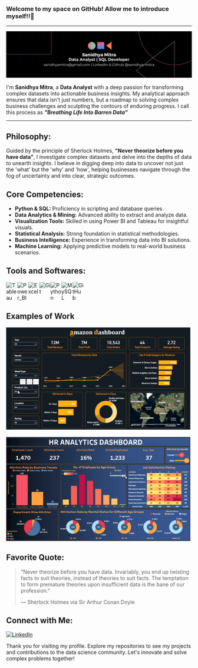 ### Welcome to my space on GitHub! Allow me to introduce myself!!👋
---
![Coding](https://github.com/sanidhya-mitra/sanidhya-mitra/blob/main/Black%20Technology%20LinkedIn%20Banner%20(1).png)

I'm **Sanidhya Mitra**, a **Data Analyst** with a deep passion for transforming complex datasets into actionable business insights. My analytical approach ensures that data isn't just numbers, but a roadmap to solving complex business challenges and sculpting the contours of enduring progress. I call this process as <i><b>"Breathing Life Into Barren Data"</b><br></i>

---

## Philosophy:
Guided by the principle of Sherlock Holmes, **"Never theorize before you have data"**,  I investigate complex datasets and delve into the depths of data to unearth insights. I believe in digging deep into data to uncover not just the 'what' but the 'why' and 'how', helping businesses navigate through the fog of uncertainty and into clear, strategic outcomes.


## Core Competencies:

- **Python & SQL:** Proficiency in scripting and database queries.
- **Data Analytics & Mining:** Advanced ability to extract and analyze data.
- **Visualization Tools:** Skilled in using Power BI and Tableau for insightful visuals.
- **Statistical Analysis:** Strong foundation in statistical methodologies.
- **Business Intelligence:** Experience in transforming data into BI solutions.
- **Machine Learning:** Applying predictive models to real-world business scenarios.


## Tools and Softwares:

<img align="left" alt="Tableau" width="30px" src="https://cdn.worldvectorlogo.com/logos/tableau-software.svg"/>
<img align="left" alt="Power_BI" width="30px" src="https://upload.wikimedia.org/wikipedia/commons/c/cf/New_Power_BI_Logo.svg"/>
<img align="left" alt="Excel" width="30px" src="https://cdn.worldvectorlogo.com/logos/excel-4.svg"/>
<img align="left" alt="Git" width="30px" src="https://cdn.jsdelivr.net/gh/devicons/devicon/icons/git/git-original.svg"/>
<img align="left" alt="Python" width="30px" src="https://cdn.jsdelivr.net/gh/devicons/devicon/icons/python/python-original.svg"/>
<img align="left" alt="MySQL" width="30px" src="https://cdn.jsdelivr.net/gh/devicons/devicon/icons/mysql/mysql-original.svg"/>
<img align="left" alt="GitHub" width="30px" src="https://cdn.worldvectorlogo.com/logos/github-icon-2.svg"/>
<br clear="left"/>

## Examples of Work

<img src="https://github.com/sanidhya-mitra/sanidhya-mitra/blob/main/Amazon_Dashboard.gif" width="500" alt="Amazon Dashboard"><br><br>
<img src="https://github.com/sanidhya-mitra/sanidhya-mitra/blob/main/HR_Dashboard.gif" width="500" alt="HR Dashboard">


## Favorite Quote:

> "Never theorize before you have data. Invariably, you end up twisting facts to suit theories, instead of theories to suit facts. The temptation to form premature theories upon insufficient data is the bane of our profession."
> 
> — Sherlock Holmes via Sir Arthur Conan Doyle


## Connect with Me:

<a href="https://www.linkedin.com/in/sanidhya-mitra">
    <img src="https://cdn.worldvectorlogo.com/logos/linkedin-icon-2.svg" alt="LinkedIn" style="width: 30px; height: 30px;">
</a>

Thank you for visiting my profile. Explore my repositories to see my projects and contributions to the data science community. Let's innovate and solve complex problems together!
